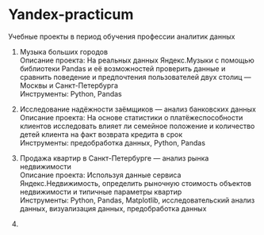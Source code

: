 # Yandex-practicum
Учебные проекты в период обучения профессии аналитик данных
1. Музыка больших городов\
Описание проекта: На реальных данных Яндекс.Музыки c помощью библиотеки Pandas и её возможностей проверить данные и сравнить поведение и предпочтения пользователей двух столиц — Москвы и Санкт-Петербурга\
Инструменты: Python, Pandas

2. Исследование надёжности заёмщиков — анализ банковских данных\
Описание проекта: На основе статистики о платёжеспособности клиентов исследовать влияет ли семейное положение и количество детей клиента на факт возврата кредита в срок\
Инструменты: предобработка данных, Python, Pandas

3. Продажа квартир в Санкт-Петербурге — анализ рынка недвижимости\
Описание проекта: Используя данные сервиса Яндекс.Недвижимость, определить рыночную стоимость объектов недвижимости и типичные параметры квартир\
Инструменты: Python, Pandas, Matplotlib, исследовательский анализ данных, визуализация данных, предобработка данных

4. 
